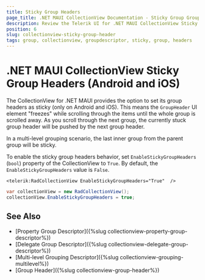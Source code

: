 ```yaml
---
title: Sticky Group Headers
page_title: .NET MAUI CollectionView Documentation - Sticky Group Grouping
description: Review the Telerik UI for .NET MAUI CollectionView Sticky Group Headers option which if enabled makes the GroupHeader freeze while scrolling through the items until the whole group is scrolled away.
position: 6
slug: collectionview-sticky-group-header
tags: group, collectionview, groupdescriptor, sticky, group, headers
---
```


# .NET MAUI CollectionView Sticky Group Headers (Android and iOS)

The CollectionView for .NET MAUI provides the option to set its group headers as sticky (only on Android and iOS). This means the `GroupHeader` UI element "freezes" while scrolling through the items until the whole group is scrolled away. As you scroll through the next group, the currently stuck group header will be pushed by the next group header.

In a multi-level grouping scenario, the last inner group from the parent group will be sticky.

To enable the sticky group headers behavior, set `EnableStickyGroupHeaders` (`bool`) property of the CollectionView to `True`. By default, the `EnableStickyGroupHeaders` value is `False`.

```XAML
<telerik:RadCollectionView EnableStickyGroupHeaders="True"  />
```
```C#
var collectionView = new RadCollectionView();
collectionView.EnableStickyGroupHeaders = true;
```

## See Also

- [Property Group Descriptor]({%slug collectionview-property-group-descriptor%})
- [Delegate Group Descriptor]({%slug collectionview-delegate-group-descriptor%})
- [Multi-level Grouping Descriptor]({%slug collectionview-grouping-multilevel%})
- [Group Header]({%slug collectionview-group-header%})

